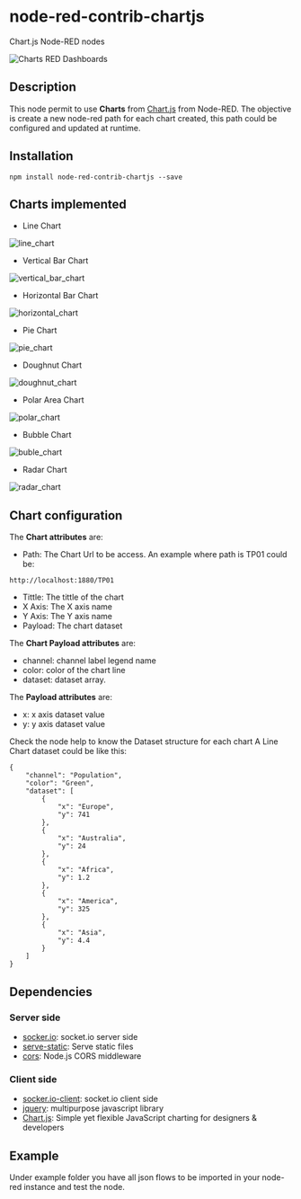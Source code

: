 # node-red-contrib-chartjs
Chart.js Node-RED nodes

![Charts RED Dashboards](https://user-images.githubusercontent.com/1216181/52432061-cddca400-2b09-11e9-9b83-f6cdae1a75b5.png)

## Description
This node permit to use **Charts** from [Chart.js](https://www.chartjs.org/) from Node-RED. The objective is create a new node-red path for each chart created, this path could be configured and updated at runtime.

## Installation
```
npm install node-red-contrib-chartjs --save
```
## Charts implemented
* Line Chart

![line_chart](https://user-images.githubusercontent.com/1216181/52436121-b99da480-2b13-11e9-8f83-7a133ce20547.png)

* Vertical Bar Chart

![vertical_bar_chart](https://user-images.githubusercontent.com/1216181/52436103-aa1e5b80-2b13-11e9-8fc9-ed277f42f935.png)

* Horizontal Bar Chart

![horizontal_chart](https://user-images.githubusercontent.com/1216181/52436083-9c68d600-2b13-11e9-88ef-b9aa16c4aed4.png)

* Pie Chart

![pie_chart](https://user-images.githubusercontent.com/1216181/52436061-8e1aba00-2b13-11e9-98c6-b6a9cccf731a.png)

* Doughnut Chart

![doughnut_chart](https://user-images.githubusercontent.com/1216181/52436030-81966180-2b13-11e9-8f66-1a75c7b5d142.png)

* Polar Area Chart

![polar_chart](https://user-images.githubusercontent.com/1216181/52435997-72171880-2b13-11e9-95f5-cb8bbbe2252e.png)

* Bubble Chart

![buble_chart](https://user-images.githubusercontent.com/1216181/52435974-6592c000-2b13-11e9-92e4-14e00eb9bf5f.png)

* Radar Chart

![radar_chart](https://user-images.githubusercontent.com/1216181/52435935-4f84ff80-2b13-11e9-8f31-0de28c16e425.png)

## Chart configuration
The **Chart attributes** are:
* Path: The Chart Url to be access. An example where path is TP01 could be:
```
http://localhost:1880/TP01
```

* Tittle: The tittle of the chart
* X Axis: The X axis name
* Y Axis: The Y axis name
* Payload: The chart dataset

The **Chart Payload attributes** are:
* channel: channel label legend name
* color: color of the chart line
* dataset: dataset array. 

The **Payload attributes** are:
* x: x axis dataset value
* y: y axis dataset value

Check the node help to know the Dataset structure for each chart
A Line Chart dataset could be like this:
```
{
    "channel": "Population",
    "color": "Green",
    "dataset": [
        {
            "x": "Europe",
            "y": 741
        },
        {
            "x": "Australia",
            "y": 24
        },
        {
            "x": "Africa",
            "y": 1.2
        },
        {
            "x": "America",
            "y": 325
        },
        {
            "x": "Asia",
            "y": 4.4
        }
    ]
}
```

## Dependencies
### Server side
* [socker.io](https://github.com/socketio/socket.io): socket.io server side
* [serve-static](https://github.com/expressjs/serve-static): Serve static files
* [cors](https://github.com/expressjs/cors): Node.js CORS middleware

### Client side
* [socker.io-client](https://github.com/socketio/socket.io-client): socket.io client side
* [jquery](https://github.com/jquery/jquery): multipurpose javascript library
* [Chart.js](https://www.chartjs.org/): Simple yet flexible JavaScript charting for designers & developers

## Example
Under example folder you have all json flows to be imported in your node-red instance and test the node.